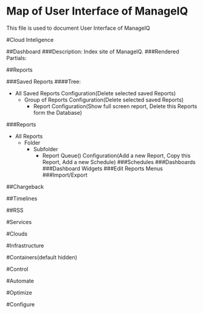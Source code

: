 # Map of User Interface of ManageIQ
This file is used to document User Interface of ManageIQ

#Cloud Inteligence

##Dashboard
###Description:
Index site of ManageIQ.
###Rendered Partials:

##Reports

###Saved Reports
####Tree:
- All Saved Reports
  Configuration(Delete selected saved Reports)
  - Group of Reports
    Configuration(Delete selected saved Reports)
      - Report
        Configuration(Show full screen report, Delete this Reports form the Database)

###Reports
- All Reports
  - Folder
    - Subfolder
      - Report Queue() Configuration(Add a new Report, Copy this Report, Add a new Schedule)
###Schedules
###Dashboards
###Dashboard Widgets
###Edit Reports Menus
###Import/Export

##Chargeback

##Timelines

##RSS

#Services

#Clouds

#Infrastructure

#Containers(default hidden)

#Control

#Automate

#Optimize

#Configure
